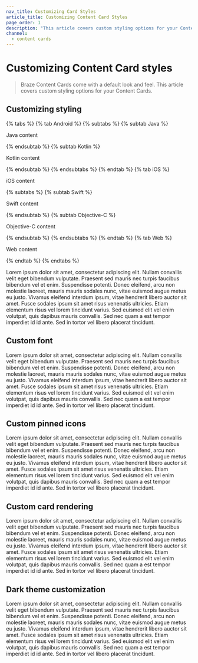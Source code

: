 ```yaml
---
nav_title: Customizing Card Styles
article_title: Customizing Content Card Styles
page_order: 1
description: "This article covers custom styling options for your Content Cards."
channel:
  - content cards
---
```


# Customizing Content Card styles

> Braze Content Cards come with a default look and feel. This article covers custom styling options for your Content Cards.

## Customizing styling


{% tabs %}
{% tab Android %}
{% subtabs %}
{% subtab Java %}

Java content

{% endsubtab %}
{% subtab Kotlin %}

Kotlin content

{% endsubtab %}
{% endsubtabs %}
{% endtab %}
{% tab iOS %}

iOS content

{% subtabs %}
{% subtab Swift %}

Swift content

{% endsubtab %}
{% subtab Objective-C %}

Objective-C content

{% endsubtab %}
{% endsubtabs %}
{% endtab %}
{% tab Web %}

Web content

{% endtab %}
{% endtabs %}

Lorem ipsum dolor sit amet, consectetur adipiscing elit. Nullam convallis velit eget bibendum vulputate. Praesent sed mauris nec turpis faucibus bibendum vel et enim. Suspendisse potenti. Donec eleifend, arcu non molestie laoreet, mauris mauris sodales nunc, vitae euismod augue metus eu justo. Vivamus eleifend interdum ipsum, vitae hendrerit libero auctor sit amet. Fusce sodales ipsum sit amet risus venenatis ultricies. Etiam elementum risus vel lorem tincidunt varius. Sed euismod elit vel enim volutpat, quis dapibus mauris convallis. Sed nec quam a est tempor imperdiet id id ante. Sed in tortor vel libero placerat tincidunt.

## Custom font
Lorem ipsum dolor sit amet, consectetur adipiscing elit. Nullam convallis velit eget bibendum vulputate. Praesent sed mauris nec turpis faucibus bibendum vel et enim. Suspendisse potenti. Donec eleifend, arcu non molestie laoreet, mauris mauris sodales nunc, vitae euismod augue metus eu justo. Vivamus eleifend interdum ipsum, vitae hendrerit libero auctor sit amet. Fusce sodales ipsum sit amet risus venenatis ultricies. Etiam elementum risus vel lorem tincidunt varius. Sed euismod elit vel enim volutpat, quis dapibus mauris convallis. Sed nec quam a est tempor imperdiet id id ante. Sed in tortor vel libero placerat tincidunt.

## Custom pinned icons
Lorem ipsum dolor sit amet, consectetur adipiscing elit. Nullam convallis velit eget bibendum vulputate. Praesent sed mauris nec turpis faucibus bibendum vel et enim. Suspendisse potenti. Donec eleifend, arcu non molestie laoreet, mauris mauris sodales nunc, vitae euismod augue metus eu justo. Vivamus eleifend interdum ipsum, vitae hendrerit libero auctor sit amet. Fusce sodales ipsum sit amet risus venenatis ultricies. Etiam elementum risus vel lorem tincidunt varius. Sed euismod elit vel enim volutpat, quis dapibus mauris convallis. Sed nec quam a est tempor imperdiet id id ante. Sed in tortor vel libero placerat tincidunt.

## Custom card rendering
Lorem ipsum dolor sit amet, consectetur adipiscing elit. Nullam convallis velit eget bibendum vulputate. Praesent sed mauris nec turpis faucibus bibendum vel et enim. Suspendisse potenti. Donec eleifend, arcu non molestie laoreet, mauris mauris sodales nunc, vitae euismod augue metus eu justo. Vivamus eleifend interdum ipsum, vitae hendrerit libero auctor sit amet. Fusce sodales ipsum sit amet risus venenatis ultricies. Etiam elementum risus vel lorem tincidunt varius. Sed euismod elit vel enim volutpat, quis dapibus mauris convallis. Sed nec quam a est tempor imperdiet id id ante. Sed in tortor vel libero placerat tincidunt.

## Dark theme customization 
Lorem ipsum dolor sit amet, consectetur adipiscing elit. Nullam convallis velit eget bibendum vulputate. Praesent sed mauris nec turpis faucibus bibendum vel et enim. Suspendisse potenti. Donec eleifend, arcu non molestie laoreet, mauris mauris sodales nunc, vitae euismod augue metus eu justo. Vivamus eleifend interdum ipsum, vitae hendrerit libero auctor sit amet. Fusce sodales ipsum sit amet risus venenatis ultricies. Etiam elementum risus vel lorem tincidunt varius. Sed euismod elit vel enim volutpat, quis dapibus mauris convallis. Sed nec quam a est tempor imperdiet id id ante. Sed in tortor vel libero placerat tincidunt.